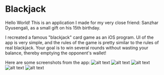 # Blackjack
Hello World! This is an application I made for my very close friend: Sanzhar Dyusengali, as a small gift on his 15th birthday. 

I recreated a famous "blackjack" card game as an iOS program. 
UI of the app is very simple, and the rules of the game is pretty similar to the rules of real blackjack.
Your goal is to win several rounds without wasting your balance, thereby emptying the opponent's wallet! 

Here are some screenshots from the app: 
![alt text](https://github.com/MetahCoder/Blackjack/blob/master/main_menu.png)
![alt text](https://github.com/MetahCoder/Blackjack/blob/master/opponentsMenu.png)
![alt text](https://github.com/MetahCoder/Blackjack/blob/master/info.png)
![alt text](https://github.com/MetahCoder/Blackjack/blob/master/game1.png)
![alt text](https://github.com/MetahCoder/Blackjack/blob/master/game2.png)

